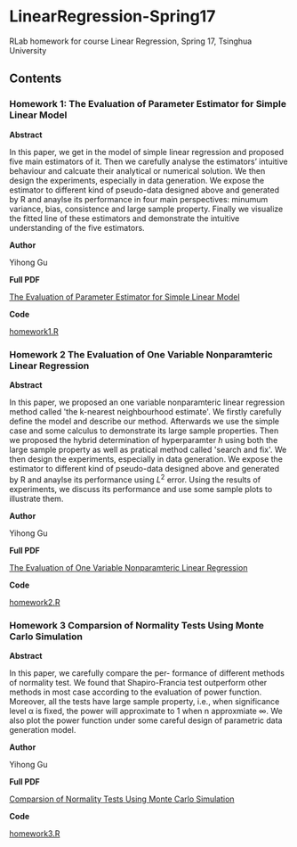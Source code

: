 # LinearRegression-Spring17

RLab homework for course Linear Regression, Spring 17, Tsinghua University

## Contents

### Homework 1: The Evaluation of Parameter Estimator for Simple Linear Model

**Abstract**

In this paper, we get in the model of simple linear regression and proposed five main estimators of it. Then we carefully analyse the estimators’ intuitive behaviour and calcuate their analytical or numerical solution. We then design the experiments, especially in data generation. We expose the estimator to different kind of pseudo-data designed above and generated by R and anaylse its performance in four main perspectives: minumum variance, bias, consistence and large sample property. Finally we visualize the fitted line of these estimators and demonstrate the intuitive understanding of the five estimators.

**Author**

Yihong Gu**Full PDF**

[The Evaluation of Parameter Estimator for Simple Linear Model](homework1/paper.pdf)

**Code**

[homework1.R](homework1/code/homework1.R)

### Homework 2 The Evaluation of One Variable Nonparamteric Linear Regression

**Abstract**

In this paper, we proposed an one variable nonparamteric linear regression method called 'the k-nearest neighbourhood estimate'. We firstly carefully define the model and describe our method. Afterwards we use the simple case and some calculus to demonstrate its large sample properties. Then we proposed the hybrid determination of hyperparamter $h$ using both the large sample property as well as pratical method called 'search and fix'. We then design the experiments, especially in data generation. We expose the estimator to different kind of pseudo-data designed above and generated by R and anaylse its performance using $L^2$ error. Using the results of experiments, we discuss its performance and use some sample plots to illustrate them.

**Author**

Yihong Gu**Full PDF**

[The Evaluation of One Variable Nonparamteric Linear Regression](homework2/paper.pdf)

**Code**

[homework2.R](homework2/code/homework2.R)

### Homework 3 Comparsion of Normality Tests Using Monte Carlo Simulation

**Abstract**

In this paper, we carefully compare the per- formance of different methods of normality test. We found that Shapiro-Francia test outperform other methods in most case according to the evaluation of power function. Moreover, all the tests have large sample property, i.e., when significance level α is fixed, the power will approximate to 1 when n approxmiate ∞. We also plot the power function under some careful design of parametric data generation model.

**Author**

Yihong Gu**Full PDF**

[Comparsion of Normality Tests Using Monte Carlo Simulation](homework3/paper.pdf)

**Code**

[homework3.R](homework3/code/hw3.R)